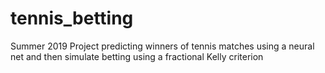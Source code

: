 # tennis_betting
Summer 2019 Project predicting winners of tennis matches using a neural net and then simulate betting using a fractional Kelly criterion
